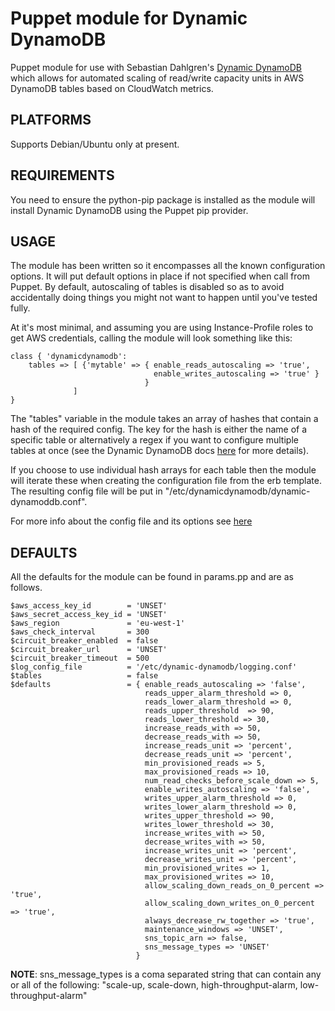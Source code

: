 Puppet module for Dynamic DynamoDB
==================================

Puppet module for use with Sebastian Dahlgren's [Dynamic DynamoDB](https://github.com/sebdah/dynamic-dynamodb) which allows for automated scaling of read/write capacity units in AWS DynamoDB tables based on CloudWatch metrics. 


PLATFORMS
---------
Supports Debian/Ubuntu only at present.

REQUIREMENTS
------------
You need to ensure the python-pip package is installed as the module will install Dynamic DynamoDB using the Puppet pip provider.

USAGE
-----

The module has been written so it encompasses all the known configuration options. It will put default options in place if not specified when call from Puppet. By default, autoscaling of tables is disabled so as to avoid accidentally doing things you might not want to happen until you've tested fully.

At it's most minimal, and assuming you are using Instance-Profile roles to get AWS credentials, calling the module will look something like this:

    class { 'dynamicdynamodb': 
        tables => [ {'mytable' => { enable_reads_autoscaling => 'true', 
                                    enable_writes_autoscaling => 'true' } 
                                  }
                  ]
    }

The "tables" variable in the module takes an array of hashes that contain a hash of the required config. The key for the hash is either the name of a specific table or alternatively a regex if you want to configure multiple tables at once (see the Dynamic DynamoDB docs [here](http://dynamic-dynamodb.readthedocs.org/en/latest/configuration_options.html#global-configuration) for more details).

If you choose to use individual hash arrays for each table then the module will iterate these when creating the configuration file from the erb template. The resulting config file will be put in "/etc/dynamicdynamodb/dynamic-dynamoddb.conf".

For more info about the config file and its options see [here](http://dynamic-dynamodb.readthedocs.org/en/latest/example_configuration.html)

DEFAULTS
--------

All the defaults for the module can be found in params.pp and are as follows. 

    $aws_access_key_id        = 'UNSET'
    $aws_secret_access_key_id = 'UNSET'
    $aws_region               = 'eu-west-1'
    $aws_check_interval       = 300
    $circuit_breaker_enabled  = false
    $circuit_breaker_url      = 'UNSET'
    $circuit_breaker_timeout  = 500
    $log_config_file          = '/etc/dynamic-dynamodb/logging.conf'
    $tables                   = false
    $defaults                 = { enable_reads_autoscaling => 'false',
                                  reads_upper_alarm_threshold => 0,
                                  reads_lower_alarm_threshold => 0,
                                  reads_upper_threshold  => 90,
                                  reads_lower_threshold => 30,
                                  increase_reads_with => 50,
                                  decrease_reads_with => 50,
                                  increase_reads_unit => 'percent',
                                  decrease_reads_unit => 'percent',
                                  min_provisioned_reads => 5,
                                  max_provisioned_reads => 10,
                                  num_read_checks_before_scale_down => 5, 
                                  enable_writes_autoscaling => 'false',
                                  writes_upper_alarm_threshold => 0,
                                  writes_lower_alarm_threshold => 0,
                                  writes_upper_threshold => 90,
                                  writes_lower_threshold => 30,
                                  increase_writes_with => 50,
                                  decrease_writes_with => 50,
                                  increase_writes_unit => 'percent',
                                  decrease_writes_unit => 'percent',
                                  min_provisioned_writes => 1,
                                  max_provisioned_writes => 10,
                                  allow_scaling_down_reads_on_0_percent => 'true',
                                  allow_scaling_down_writes_on_0_percent => 'true',
                                  always_decrease_rw_together => 'true',
                                  maintenance_windows => 'UNSET',
                                  sns_topic_arn => false,
                                  sns_message_types => 'UNSET'
                                } 

__NOTE__: sns_message_types is a coma separated string that can contain any or all of the following: "scale-up, scale-down, high-throughput-alarm, low-throughput-alarm"

